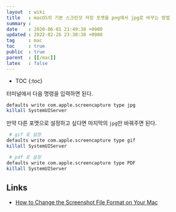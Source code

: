 ```yaml
---
layout  : wiki
title   : macOS의 기본 스크린샷 저장 포맷을 png에서 jpg로 바꾸는 방법
summary : 
date    : 2020-06-01 21:49:38 +0900
updated : 2022-02-26 23:30:38 +0900
tag     : mac
toc     : true
public  : true
parent  : [[/mac]]
latex   : false
---
```

* TOC
{:toc}

터미널에서 다음 명령을 입력하면 된다.

```sh
defaults write com.apple.screencapture type jpg
killall SystemUIServer
```

만약 다른 포맷으로 설정하고 싶다면 마지막의 `jpg`만 바꿔주면 된다.

```sh
 # gif 로 설정
defaults write com.apple.screencapture type gif
killall SystemUIServer

 # pdf 로 설정
defaults write com.apple.screencapture type PDF
killall SystemUIServer
```

## Links

- [How to Change the Screenshot File Format on Your Mac]( https://www.maketecheasier.com/change-screenshot-file-format-mac/ )
